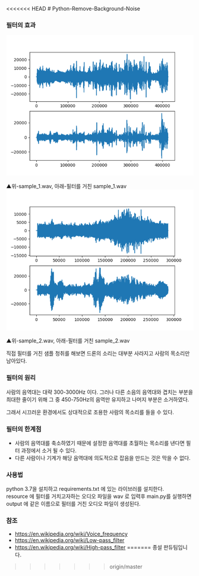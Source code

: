 <<<<<<< HEAD
﻿# Python-Remove-Background-Noise


### 필터의 효과

![alt image](Figure_for_sample_1.png)

▲위-sample_1.wav, 아래-필터를 거친 sample_1.wav
![alt image](Figure_for_sample_2.png)

▲위-sample_2.wav, 아래-필터를 거친 sample_2.wav

직접 필터를 거친 샘플 청취를 해보면 드론의 소리는 대부분 사라지고
사람의 목소리만 남아있다.

### 필터의 원리
사람의 음역대는 대략 300-3000Hz 이다. 
그러나 다른 소음의 음역대와 겹치는 부분을 최대한 줄이기 위해 
그 중 450-750Hz의 음역만 유지하고 나머지 부분은 소거하였다.

그래서 시끄러운 환경에서도 상대적으로 조용한 사람의 목소리를 들을 수 있다.

### 필터의 한계점
+ 사람의 음역대를 축소하였기 때문에 
설정한 음역대를 초월하는 목소리를 낸다면 필터 과정에서 소거 될 수 있다.
+ 다른 사람이나 기계가 해당 음역대에 의도적으로 잡음을 만드는 것은 막을 수 없다. 

### 사용법
python 3.7을 설치하고 requirements.txt 에 있는 라이브러를 설치한다. \
resource 에 필터를 거치고자하는 오디오 파일을 wav 로 입력후  main.py를 실행하면
output 에 같은 이름으로 필터를 거친 오디오 파일이 생성된다. 


### 참조
- https://en.wikipedia.org/wiki/Voice_frequency
- https://en.wikipedia.org/wiki/Low-pass_filter
- https://en.wikipedia.org/wiki/High-pass_filter
=======
종설 판듀팀입니다.
>>>>>>> origin/master

